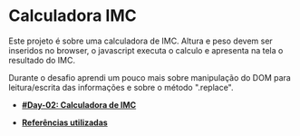 # Calculadora IMC

Este projeto é sobre uma calculadora de IMC.
Altura e peso devem ser inseridos no browser, o javascript executa o calculo e apresenta na tela o resultado do IMC.

Durante o desafio aprendi um pouco mais sobre manipulação do DOM para leitura/escrita das informações e sobre o método ".replace".

- **[#Day-02: Calculadora de IMC](https://romariocoimbrac.github.io/100-days-of-code-challenge/src/day-002-IMC-calc/)**

- **[Referências utilizadas](https://developer.mozilla.org/pt-BR/docs/Web/JavaScript/Reference/Global_Objects/String/replace)**
